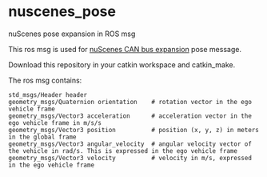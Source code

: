 # nuscenes_pose
nuScenes pose expansion in ROS msg

This ros msg is used for [nuScenes CAN bus expansion](https://github.com/nutonomy/nuscenes-devkit/tree/master/python-sdk/nuscenes/can_bus) pose message.

Download this repository in your catkin workspace and catkin_make.

The ros msg contains:
```cpp=
std_msgs/Header header
geometry_msgs/Quaternion orientation    # rotation vector in the ego vehicle frame
geometry_msgs/Vector3 acceleration      # acceleration vector in the ego vehicle frame in m/s/s
geometry_msgs/Vector3 position          # position (x, y, z) in meters in the global frame
geometry_msgs/Vector3 angular_velocity  # angular velocity vector of the vehicle in rad/s. This is expressed in the ego vehicle frame
geometry_msgs/Vector3 velocity          # velocity in m/s, expressed in the ego vehicle frame
```
